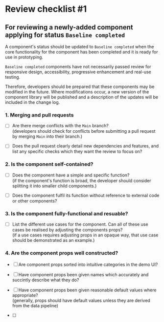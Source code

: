 # Review checklist #1
## For reviewing a newly-added component applying for status `Baseline completed`

A component's status should be updated to `Baseline completed` when the core functionality for the component has been completed and it is ready for use in prototyping. 

`Baseline completed` components have not necessarily passed review for responsive design, accessibility, progressive enhancement and real-use testing. 

Therefore, developers should be prepared that these components may be modified in the future. Where modifications occur, a new version of the component library will be published and a description of the updates will be included in the change log.

### 1. Merging and pull requests

- [ ] Are there merge conflicts with the `Main` branch? <br>
      (developers should check for conflicts before submitting a pull request by merging `Main` into their branch.)

- [ ] Does the pull request clearly detail new dependencies and features, and list any specific checks which they want the review to focus on?

### 2. Is the component self-contained?

- [ ] Does the component have a simple and specific function? <br>
      (if the component's function is broad, the developer should consider splitting it into smaller child components.)

- [ ] Does the component fulfil its function without reference to external code or other components? <br>

### 3. Is the component fully-functional and resuable?

- [ ] List the different use cases for the component. Can all of these use cases be realised by adjusting the components props? <br>
      (if a use cases requires adjusting props in an opaque way, that use case should be demonstrated as an example.)

### 4. Are the component props well constructed?

- [ ] Are component props sorted into intuitive categories in the demo UI?
      
- [ ] Have component props been given names which accurately and succintly describe what they do?

- [ ] Have component props been given reasonable default values where appropriate? <br>
      (generally, props should have default values unless they are derived from the data pipeline)

- [ ]
      
